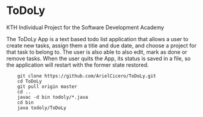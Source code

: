 # ToDoLy
KTH Individual Project for the Software Development Academy

The ToDoLy App is a text based todo list application that allows a user to create
new tasks, assign them a title and due date, and choose a project for that task to
belong to. The user is also able to also edit, mark as done or remove tasks.
When the user quits the App, its status is saved in a file, so the application will
restart with the former state restored.

```
	git clone https://github.com/ArielCicero/ToDoLy.git
	cd ToDoLy
	git pull origin master
	cd ..
	javac -d bin todoly/*.java
	cd bin
	java todoly/ToDoLy
```